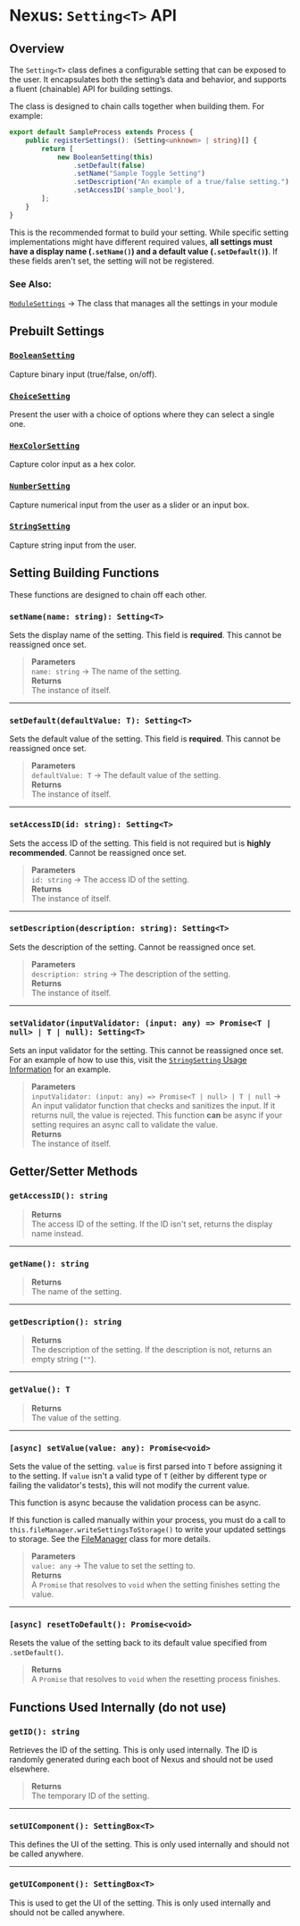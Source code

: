 
# Nexus: `Setting<T>` API

## Overview

The `Setting<T>` class defines a configurable setting that can be exposed to the user. It encapsulates both the setting’s data and behavior, and supports a fluent (chainable) API for building settings.

The class is designed to chain calls together when building them. For example:
```typescript
export default SampleProcess extends Process {
    public registerSettings(): (Setting<unknown> | string)[] {
        return [
            new BooleanSetting(this)
                .setDefault(false)
                .setName("Sample Toggle Setting")
                .setDescription("An example of a true/false setting.")
                .setAccessID('sample_bool'),
        ];
    }
}
```
This is the recommended format to build your setting. While specific setting implementations might have different required values, **all settings must have a display name (`.setName()`) and a default value (`.setDefault()`)**. If these fields aren't set, the setting will not be registered.

### See Also:
 [`ModuleSettings`](./ModuleSettings.md) → The class that manages all the settings in your module



## Prebuilt Settings

### [`BooleanSetting`](./setting_types/BooleanSetting.md)
Capture binary input (true/false, on/off).

### [`ChoiceSetting`](./setting_types/ChoiceSetting.md)
Present the user with a choice of options where they can select a single one.

### [`HexColorSetting`](./setting_types/HexColorSetting.md)
Capture color input as a hex color.

### [`NumberSetting`](./setting_types/NumberSetting.md)
Capture numerical input from the user as a slider or an input box.

### [`StringSetting`](./setting_types/StringSetting.md)
Capture string input from the user.



## Setting Building Functions
These functions are designed to chain off each other.

### `setName(name: string): Setting<T>`
Sets the display name of the setting. This field is **required**. This cannot be reassigned once set.
> **Parameters**  
> `name: string` → The name of the setting.  
> **Returns**  
> The instance of itself.

---

### `setDefault(defaultValue: T): Setting<T>`
Sets the default value of the setting. This field is **required**. This cannot be reassigned once set.
> **Parameters**  
> `defaultValue: T` → The default value of the setting.  
> **Returns**  
> The instance of itself.

---

### `setAccessID(id: string): Setting<T>`
Sets the access ID of the setting. This field is not required but is **highly recommended**. Cannot be reassigned once set.
> **Parameters**  
> `id: string` → The access ID of the setting.  
> **Returns**  
> The instance of itself.

---

### `setDescription(description: string): Setting<T>`
Sets the description of the setting. Cannot be reassigned once set.
> **Parameters**  
> `description: string` → The description of the setting.  
> **Returns**  
> The instance of itself.

---

### `setValidator(inputValidator: (input: any) => Promise<T | null> | T | null): Setting<T>`
Sets an input validator for the setting. This cannot be reassigned once set. For an example of how to use this, visit the [`StringSetting` Usage Information](./setting_types/StringSetting.md#usage-information) for an example.
> **Parameters**  
> `inputValidator: (input: any) => Promise<T | null> | T | null` → An input validator function that checks and sanitizes the input. If it returns null, the value is rejected. This function **can** be async if your setting requires an async call to validate the value.  
> **Returns**  
> The instance of itself.



## Getter/Setter Methods

### `getAccessID(): string`
> **Returns**  
> The access ID of the setting. If the ID isn't set, returns the display name instead.

---

### `getName(): string`
> **Returns**  
> The name of the setting.

---

### `getDescription(): string`
> **Returns**  
> The description of the setting. If the description is not, returns an empty string (`""`).

---

### `getValue(): T`
> **Returns**  
> The value of the setting.

--- 

### `[async] setValue(value: any): Promise<void>`
Sets the value of the setting. `value` is first parsed into `T` before assigning it to the setting. If `value` isn't a valid type of `T` (either by different type or failing the validator's tests), this will not modify the current value. 

This function is async because the validation process can be async.

If this function is called manually within your process, you must do a call to `this.fileManager.writeSettingsToStorage()` to write your updated settings to storage. See the [FileManager](./helpers/FileManager.md) class for more details.

> **Parameters**  
> `value: any` → The value to set the setting to.   
> **Returns**  
> A `Promise` that resolves to `void` when the setting finishes setting the value.   

--- 

### `[async] resetToDefault(): Promise<void>`
Resets the value of the setting back to its default value specified from `.setDefault()`. 

> **Returns**  
> A `Promise` that resolves to `void` when the resetting process finishes.   




## Functions Used Internally (do not use)

### `getID(): string`
Retrieves the ID of the setting. This is only used internally. The ID is randomly generated during each boot of Nexus and should not be used elsewhere.
> **Returns**  
> The temporary ID of the setting.

---

### `setUIComponent(): SettingBox<T>`
This defines the UI of the setting. This is only used internally and should not be called anywhere.

---

### `getUIComponent(): SettingBox<T>`
This is used to get the UI of the setting. This is only used internally and should not be called anywhere.